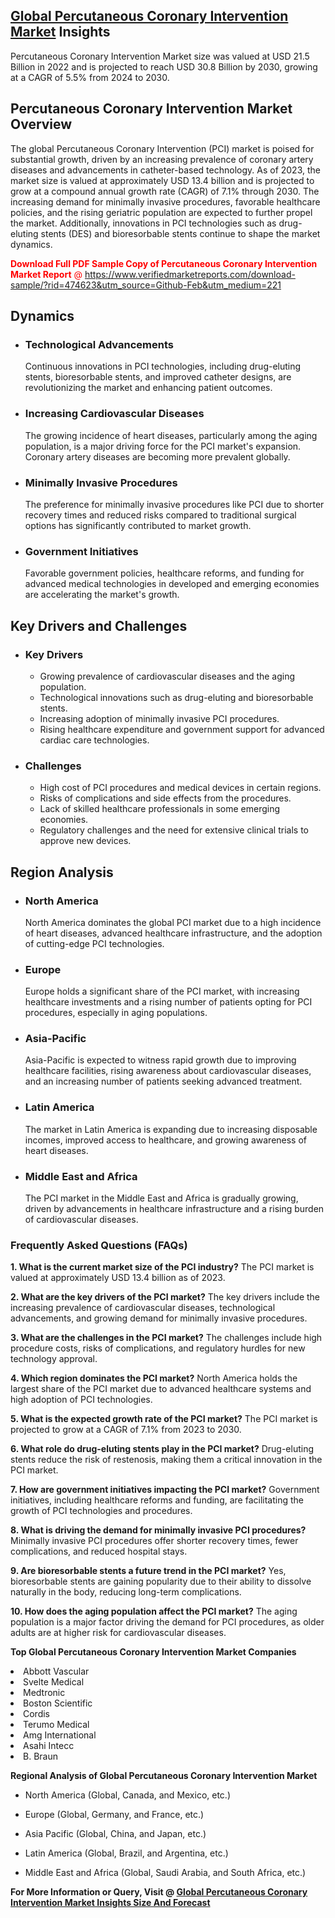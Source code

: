 <h2><a href="https://www.verifiedmarketreports.com/download-sample/?rid=474623&amp;utm_source=Github&amp;utm_medium=221" target="_blank">Global Percutaneous Coronary Intervention Market</a> Insights</h2><p>Percutaneous Coronary Intervention Market size was valued at USD 21.5 Billion in 2022 and is projected to reach USD 30.8 Billion by 2030, growing at a CAGR of 5.5% from 2024 to 2030.</p><p> <h2>Percutaneous Coronary Intervention Market Overview</h2> <p>The global Percutaneous Coronary Intervention (PCI) market is poised for substantial growth, driven by an increasing prevalence of coronary artery diseases and advancements in catheter-based technology. As of 2023, the market size is valued at approximately USD 13.4 billion and is projected to grow at a compound annual growth rate (CAGR) of 7.1% through 2030. The increasing demand for minimally invasive procedures, favorable healthcare policies, and the rising geriatric population are expected to further propel the market. Additionally, innovations in PCI technologies such as drug-eluting stents (DES) and bioresorbable stents continue to shape the market dynamics.</p> <p><p><span class=""><span style="color: #ff0000;"><strong>Download Full PDF Sample Copy of Percutaneous Coronary Intervention Market Report</strong> @ </span><a href="https://www.verifiedmarketreports.com/download-sample/?rid=474623&amp;utm_source=Github-Feb&amp;utm_medium=221" target="_blank">https://www.verifiedmarketreports.com/download-sample/?rid=474623&amp;utm_source=Github-Feb&amp;utm_medium=221</a></span></p></p> <h2>Dynamics</h2> <ul> <li><h3>Technological Advancements</h3> Continuous innovations in PCI technologies, including drug-eluting stents, bioresorbable stents, and improved catheter designs, are revolutionizing the market and enhancing patient outcomes.</li> <li><h3>Increasing Cardiovascular Diseases</h3> The growing incidence of heart diseases, particularly among the aging population, is a major driving force for the PCI market's expansion. Coronary artery diseases are becoming more prevalent globally.</li> <li><h3>Minimally Invasive Procedures</h3> The preference for minimally invasive procedures like PCI due to shorter recovery times and reduced risks compared to traditional surgical options has significantly contributed to market growth.</li> <li><h3>Government Initiatives</h3> Favorable government policies, healthcare reforms, and funding for advanced medical technologies in developed and emerging economies are accelerating the market's growth.</li> </ul> <h2>Key Drivers and Challenges</h2> <ul> <li><h3>Key Drivers</h3> <ul> <li>Growing prevalence of cardiovascular diseases and the aging population.</li> <li>Technological innovations such as drug-eluting and bioresorbable stents.</li> <li>Increasing adoption of minimally invasive PCI procedures.</li> <li>Rising healthcare expenditure and government support for advanced cardiac care technologies.</li> </ul> </li> <li><h3>Challenges</h3> <ul> <li>High cost of PCI procedures and medical devices in certain regions.</li> <li>Risks of complications and side effects from the procedures.</li> <li>Lack of skilled healthcare professionals in some emerging economies.</li> <li>Regulatory challenges and the need for extensive clinical trials to approve new devices.</li> </ul> </li> </ul> <h2>Region Analysis</h2> <ul> <li><h3>North America</h3> North America dominates the global PCI market due to a high incidence of heart diseases, advanced healthcare infrastructure, and the adoption of cutting-edge PCI technologies.</li> <li><h3>Europe</h3> Europe holds a significant share of the PCI market, with increasing healthcare investments and a rising number of patients opting for PCI procedures, especially in aging populations.</li> <li><h3>Asia-Pacific</h3> Asia-Pacific is expected to witness rapid growth due to improving healthcare facilities, rising awareness about cardiovascular diseases, and an increasing number of patients seeking advanced treatment.</li> <li><h3>Latin America</h3> The market in Latin America is expanding due to increasing disposable incomes, improved access to healthcare, and growing awareness of heart diseases.</li> <li><h3>Middle East and Africa</h3> The PCI market in the Middle East and Africa is gradually growing, driven by advancements in healthcare infrastructure and a rising burden of cardiovascular diseases.</li> </ul> <h3>Frequently Asked Questions (FAQs)</h3> <p><strong>1. What is the current market size of the PCI industry?</strong> The PCI market is valued at approximately USD 13.4 billion as of 2023.</p> <p><strong>2. What are the key drivers of the PCI market?</strong> The key drivers include the increasing prevalence of cardiovascular diseases, technological advancements, and growing demand for minimally invasive procedures.</p> <p><strong>3. What are the challenges in the PCI market?</strong> The challenges include high procedure costs, risks of complications, and regulatory hurdles for new technology approval.</p> <p><strong>4. Which region dominates the PCI market?</strong> North America holds the largest share of the PCI market due to advanced healthcare systems and high adoption of PCI technologies.</p> <p><strong>5. What is the expected growth rate of the PCI market?</strong> The PCI market is projected to grow at a CAGR of 7.1% from 2023 to 2030.</p> <p><strong>6. What role do drug-eluting stents play in the PCI market?</strong> Drug-eluting stents reduce the risk of restenosis, making them a critical innovation in the PCI market.</p> <p><strong>7. How are government initiatives impacting the PCI market?</strong> Government initiatives, including healthcare reforms and funding, are facilitating the growth of PCI technologies and procedures.</p> <p><strong>8. What is driving the demand for minimally invasive PCI procedures?</strong> Minimally invasive PCI procedures offer shorter recovery times, fewer complications, and reduced hospital stays.</p> <p><strong>9. Are bioresorbable stents a future trend in the PCI market?</strong> Yes, bioresorbable stents are gaining popularity due to their ability to dissolve naturally in the body, reducing long-term complications.</p> <p><strong>10. How does the aging population affect the PCI market?</strong> The aging population is a major factor driving the demand for PCI procedures, as older adults are at higher risk for cardiovascular diseases.</p> </p><p><strong>Top Global Percutaneous Coronary Intervention Market Companies</strong></p><div data-test-id=""><p><li>Abbott Vascular</li><li> Svelte Medical</li><li> Medtronic</li><li> Boston Scientific</li><li> Cordis</li><li> Terumo Medical</li><li> Amg International</li><li> Asahi Intecc</li><li> B. Braun</li></p><div><strong>Regional Analysis of&nbsp;Global Percutaneous Coronary Intervention Market</strong></div><ul><li dir="ltr"><p dir="ltr">North America&nbsp;(Global, Canada, and Mexico, etc.)</p></li><li dir="ltr"><p dir="ltr">Europe (Global, Germany, and France, etc.)</p></li><li dir="ltr"><p dir="ltr">Asia Pacific&nbsp;(Global, China, and Japan, etc.)</p></li><li dir="ltr"><p dir="ltr">Latin America&nbsp;(Global, Brazil, and Argentina, etc.)</p></li><li dir="ltr">Middle East and Africa&nbsp;(Global, Saudi Arabia, and South Africa, etc.)</li></ul><p><strong>For More Information or Query, Visit @&nbsp;</strong><strong><a href="https://www.verifiedmarketreports.com/product/percutaneous-coronary-intervention-market-size-and-forecast/?utm_source=Github&amp;utm_medium=221" target="_blank">Global Percutaneous Coronary Intervention Market Insights Size And Forecast</a></strong></p></div>
